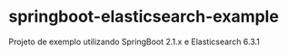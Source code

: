 # springboot-elasticsearch-example
Projeto de exemplo utilizando SpringBoot 2.1.x e Elasticsearch 6.3.1
